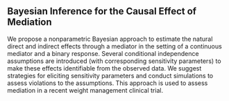 ## Bayesian Inference for the Causal Effect of Mediation

We propose a nonparametric Bayesian approach to estimate the natural direct and indirect effects through a mediator in the setting of a continuous mediator and a binary response. Several conditional independence assumptions are introduced (with corresponding sensitivity parameters) to make these effects identifiable from the observed data. We suggest strategies for eliciting sensitivity parameters and conduct simulations to assess violations to the assumptions. This approach is used to assess mediation in a recent weight management clinical trial.
